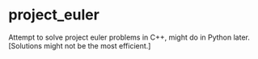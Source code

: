 # project_euler
Attempt to solve project euler problems in C++, might do in Python later. [Solutions might not be the most efficient.]
